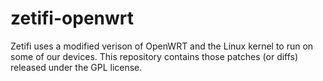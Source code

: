 # zetifi-openwrt

Zetifi uses a modified verison of OpenWRT and the Linux kernel to run on some of our devices. This repository contains those patches (or diffs) released under the GPL license.

